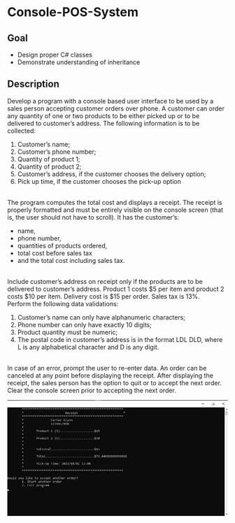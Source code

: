 # Console-POS-System

## Goal <br>
 - Design proper C# classes 
 - Demonstrate understanding of inheritance

## Description <br>
Develop a program with a console based user interface to be used by a sales person accepting customer orders over phone. A customer can order any quantity of one or two products to be either picked up or to be delivered to customer’s address. The following information is to be collected:<br>

1. Customer’s name;
2. Customer’s phone number;
3. Quantity of product 1;
4. Quantity of product 2;
5. Customer’s address, if the customer chooses the delivery option;
6. Pick up time, if the customer chooses the pick-up option

<br>
The program computes the total cost and displays a receipt. The receipt is properly formatted and must be entirely visible on the console screen (that is, the user should not have to scroll). It has the customer’s:<br>

 - name,
 - phone number, 
 - quantities of products ordered, 
 - total cost before sales tax 
 - and the total cost including sales tax.

<br>
Include customer’s address on receipt only if the products are to be delivered to customer’s address. Product 1 costs $5 per item and product 2 costs $10 per item. Delivery cost is $15 per order. Sales tax is 13%.<br>
Perform the following data validations:<br>

1. Customer’s name can only have alphanumeric characters;
2. Phone number can only have exactly 10 digits;
3. Product quantity must be numeric;
4. The postal code in customer’s address is in the format LDL DLD, where L is any alphabetical character and D is any digit.

<br>
In case of an error, prompt the user to re-enter data. An order can be canceled at any point before displaying the receipt. After displaying the receipt, the sales person has the option to quit or to accept the next order. Clear the console screen prior to accepting the next order.

![Console-POS](Console-POS.jpg)